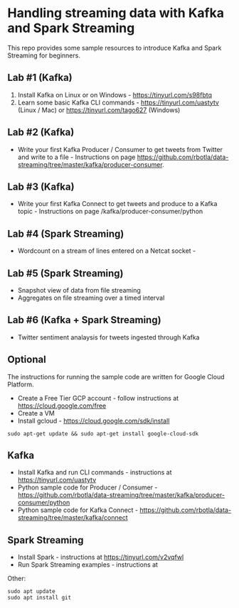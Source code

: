 # Handling streaming data with Kafka and Spark Streaming
This repo provides some sample resources to introduce Kafka and Spark Streaming for beginners.

## Lab #1 (Kafka)
1. Install Kafka on Linux or on Windows - https://tinyurl.com/s98fbtq
2. Learn some basic Kafka CLI commands - https://tinyurl.com/uastytv (Linux / Mac) or https://tinyurl.com/tago627 (Windows)

## Lab #2 (Kafka)
* Write your first Kafka Producer / Consumer to get tweets from Twitter and write to a file - Instructions on page https://github.com/rbotla/data-streaming/tree/master/kafka/producer-consumer.

## Lab #3 (Kafka)
* Write your first Kafka Connect to get tweets and produce to a Kafka topic - Instructions on page <This-repo>/kafka/producer-consumer/python

## Lab #4 (Spark Streaming)
* Wordcount on a stream of lines entered on a Netcat socket - 

## Lab #5 (Spark Streaming)
* Snapshot view of data from file streaming
* Aggregates on file streaming over a timed interval

## Lab #6 (Kafka + Spark Streaming)
* Twitter sentiment analaysis for tweets ingested through Kafka

## Optional
The instructions for running the sample code are written for Google Cloud Platform.

* Create a Free Tier GCP account - follow instructions at https://cloud.google.com/free
* Create a VM
* Install gcloud - https://cloud.google.com/sdk/install

```
sudo apt-get update && sudo apt-get install google-cloud-sdk
```

## Kafka
* Install Kafka and run CLI commands - instructions at https://tinyurl.com/uastytv
* Python sample code for Producer / Consumer - https://github.com/rbotla/data-streaming/tree/master/kafka/producer-consumer/python
* Python sample code for Kafka Connect - https://github.com/rbotla/data-streaming/tree/master/kafka/connect

## Spark Streaming
* Install Spark - instructions at https://tinyurl.com/v2vqfwl
* Run Spark Streaming examples - instructions at 

Other:

```
sudo apt update
sudo apt install git
```